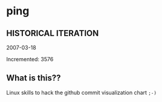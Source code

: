 # ping

## HISTORICAL ITERATION
2007-03-18

Incremented: 3576

## What is this?? 
Linux skills to hack the github commit visualization chart `;-)`
